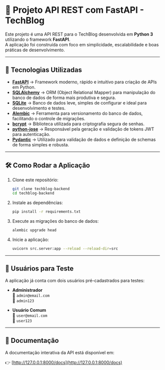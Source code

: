 # 📌 Projeto API REST com FastAPI - TechBlog

Este projeto é uma API REST para o TechBlog desenvolvida em **Python 3** utilizando o framework **FastAPI**.  
A aplicação foi construída com foco em simplicidade, escalabilidade e boas práticas de desenvolvimento.

---

## 🚀 Tecnologias Utilizadas

- **[FastAPI](https://fastapi.tiangolo.com/)** → Framework moderno, rápido e intuitivo para criação de APIs em Python.
- **[SQLAlchemy](https://www.sqlalchemy.org/)** → ORM (Object Relational Mapper) para manipulação do banco de dados de forma mais produtiva e segura.
- **[SQLite](https://www.sqlite.org/)** → Banco de dados leve, simples de configurar e ideal para desenvolvimento e testes.
- **[Alembic](https://alembic.sqlalchemy.org/)** → Ferramenta para versionamento do banco de dados, facilitando o controle de migrações.
- **[bcrypt](https://pypi.org/project/bcrypt/)** → Biblioteca utilizada para criptografia segura de senhas.
- **[python-jose](https://python-jose.readthedocs.io/)** → Responsável pela geração e validação de tokens JWT para autenticação.
- **[Pydantic](https://docs.pydantic.dev/)** → Utilizado para validação de dados e definição de schemas de forma simples e robusta.

---

## 🛠️ Como Rodar a Aplicação

1. Clone este repositório:
   ```bash
   git clone techblog-backend
   cd techblog-backend
   ```

2. Instale as dependências:
   ```bash
   pip install -r requirements.txt
   ```

3. Execute as migrações do banco de dados:
   ```bash
   alembic upgrade head
   ```

4. Inicie a aplicação:
   ```bash
   uvicorn src.server:app --reload --reload-dir=src
   ```

---

## 🔑 Usuários para Teste

A aplicação já conta com dois usuários pré-cadastrados para testes:

- **Administrador**  
  📧 `admin@email.com`  
  🔑 `admin123`

- **Usuário Comum**  
  📧 `user@email.com`  
  🔑 `user123`

---

## 📖 Documentação

A documentação interativa da API está disponível em:

👉 [http://127.0.0.1:8000/docs](http://127.0.0.1:8000/docs)
